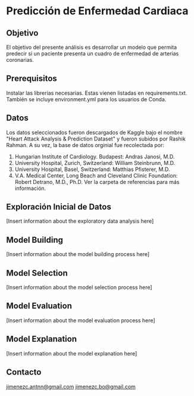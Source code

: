 # Predicción de Enfermedad Cardiaca

## Objetivo

El objetivo del presente análisis es desarrollar un modelo que permita predecir si un paciente presenta un cuadro de enfermedad de arterias coronarias.

## Prerequisitos

Instalar las librerias necesarias. Estas vienen listadas en requirements.txt. También se incluye environment.yml para los usuarios de Conda.

## Datos

Los datos seleccionados fueron descargados de Kaggle bajo el nombre "Heart Attack Analysis & Prediction Dataset" y fueron subidos por Rashik Rahman. A su vez, la base de datos orginial fue recolectada por: 
1.	Hungarian Institute of Cardiology. Budapest: Andras Janosi, M.D.
2.	University Hospital, Zurich, Switzerland: William Steinbrunn, M.D.
3.	University Hospital, Basel, Switzerland: Matthias Pfisterer, M.D.
4.	V.A. Medical Center, Long Beach and Cleveland Clinic Foundation: Robert Detrano, M.D., Ph.D.
Ver la carpeta de referencias para más información.

## Exploración Inicial de Datos

[Insert information about the exploratory data analysis here]

## Model Building

[Insert information about the model building process here]

## Model Selection

[Insert information about the model selection process here]

## Model Evaluation

[Insert information about the model evaluation process here]

## Model Explanation

[Insert information about the model explanation here]

## Contacto

jimenezc.antnn@gmail.com
jimenezc.bo@gmail.com 
